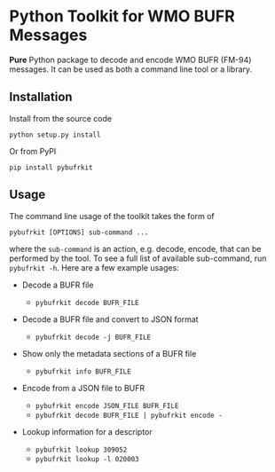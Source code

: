 # Python Toolkit for WMO BUFR Messages

**Pure** Python package to decode and encode WMO BUFR (FM-94) messages. It can be used
as both a command line tool or a library.  


## Installation
Install from the source code 
```
python setup.py install
```
Or from PyPI
```
pip install pybufrkit
```


## Usage
The command line usage of the toolkit takes the form of 
```
pybufrkit [OPTIONS] sub-command ...
```
where the `sub-command` is an action, e.g. decode, encode, that can be performed by the tool. 
To see a full list of available sub-command, run `pybufrkit -h`. Here are a few example usages:


* Decode a BUFR file
    - `pybufrkit decode BUFR_FILE`

* Decode a BUFR file and convert to JSON format
    - `pybufrkit decode -j BUFR_FILE`
    
* Show only the metadata sections of a BUFR file
    - `pybufrkit info BUFR_FILE`
    
* Encode from a JSON file to BUFR
    - `pybufrkit encode JSON_FILE BUFR_FILE`
    - `pybufrkit decode BUFR_FILE | pybufrkit encode -`
    
* Lookup information for a descriptor
    - `pybufrkit lookup 309052`
    - `pybufrkit lookup -l 020003`
    

    


